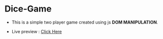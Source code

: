 # Dice-Game

* This is a simple two player game created using js __DOM MANIPULATION__.

* Live preview : [Click Here](https://kiruthi-1312.github.io/Dice-Game/)
